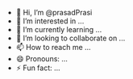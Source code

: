 - 👋 Hi, I’m @prasadPrasi
- 👀 I’m interested in ...
- 🌱 I’m currently learning ...
- 💞️ I’m looking to collaborate on ...
- 📫 How to reach me ...
- 😄 Pronouns: ...
- ⚡ Fun fact: ...

<!---
prasadPrasi/prasadPrasi is a ✨ special ✨ repository because its `README.md` (this file) appears on your GitHub profile.
You can click the Preview link to take a look at your changes.
--->
